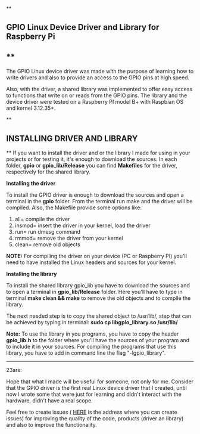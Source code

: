 **

**GPIO Linux Device Driver and Library for Raspberry Pi**
-----------------------------------------------------

**
-----------------------------------------------------

The GPIO Linux device driver was made with the purpose of learning how to write drivers and also to provide an access to the GPIO pins at high speed.

Also, with the driver, a shared library was implemented to offer easy access to functions that write on or reads from the GPIO pins. The library and the device driver were tested on a Raspberry PI model B+ with Raspbian OS and kernel 3.12.35+.

**

INSTALLING DRIVER AND LIBRARY
-----------------------------

**
If you want to install the driver and or the library I made for using in your projects or for testing it, it's enough to download the sources.  In each folder, **gpio** or **gpio_lib/Release** you can find **Makefiles** for the driver, respectively for the shared library. 

**Installing the driver**

To install the GPIO driver is enough to download the sources and open a terminal in the **gpio** folder. From the terminal run make and the driver will be compiled.  Also, the Makefile provide some options like:

 1. all= compile the driver
 2. insmod= insert the driver in your kernel, load the driver
 3. run= run dmesg command
 4. rmmod= remove the driver from your kernel
 5. clean= remove old objects

**NOTE:** For compiling the driver on your device (PC or Raspberry PI) you'll need to have installed the Linux headers and sources for your kernel.

**Installing the library**

To install the shared library gpio_lib you have to download the sources and to open a terminal in **gpio_lib/Release** folder. Here you'll have to type in terminal **make clean && make** to remove the old objects and to compile the library. 

The next needed step is to copy the shared object to /usr/lib/, step that can be achieved by typing in terminal:
**sudo cp libgpio_library.so /usr/lib/**

**Note:** To use the library in you programs, you have to copy the header **gpio_lib.h** to the folder where you'll have the sources of your program and to include it in your sources. For compiling the programs that use this library, you have to add in command line the flag "-lgpio_library".


----------

23ars:

Hope that what I made will be useful for someone, not only for me. Consider that the GPIO driver is the first real Linux device driver that I created, until now I wrote some that were just for learning and didn't interact with the hardware, didn't  have a real scope.

Feel free to create issues ( [HERE](https://github.com/23ars/linux_gpio_driver/issues) is the address where you can create issues) for improving the quality of the code, products (driver an library) and also to improve the functionality.


